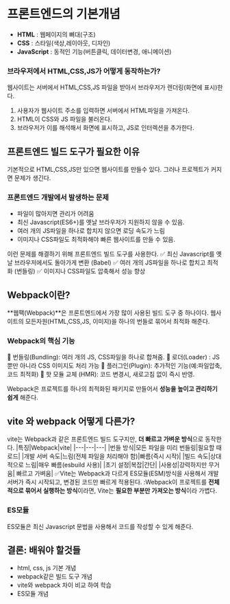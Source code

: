 # 프론트엔드의 기본개념

- **HTML** : 웹페이지의 뼈대(구조)
- **CSS** : 스타일(색상,레이아웃, 디자인)
- **JavaScript** : 동적인 기능(버튼클릭, 데이터변경, 애니메이션)

### 브라우저에서 HTML,CSS,JS가 어떻게 동작하는가?

웹사이트는 서버에서 HTML,CSS,JS 파일을 받아서 브라우저가 렌더링(화면에 표시)한다.

1. 사용자가 웹사이트 주소를 입력하면 서버에서 HTML파일을 가져온다.
2. HTML이 CSS와 JS 파일을 불러온다.
3. 브라우저가 이를 해석해서 화면에 표시하고, JS로 인터렉션을 추가한다.

## 프론트엔드 빌드 도구가 필요한 이유

기본적으로 HTML,CSS,JS만 있으면 웹사이트를 만들수 있다. 그러나 프로젝트가 커지면 문제가 생긴다.

### 프론트엔드 개발에서 발생하는 문제

- 파일이 많아지면 관리가 어려움
- 최신 Javascript(ES6+)를 옛날 브라우저가 지원하지 않을 수 있음.
- 여러 개의 JS파일을 하나로 합치지 않으면 로딩 속도가 느림
- 이미지나 CSS파일도 최적화해야 빠른 웹사이트를 만들 수 있음.

이런 문제를 해결하기 위해 프론트엔드 빌드 도구를 사용한다.
:white_check_mark: 최신 Javascript를 옛날 브라우저에서도 돌아가게 변환 (Babel)
:white_check_mark: 여러 개의 JS파일을 하나로 합치고 최적화 (번들링)
:white_check_mark: 이미지나 CSS파일도 압축해서 성능 향상

## Webpack이란?

**웹팩(Webpack)**은 프론트엔드에서 가장 많이 사용된 빌드 도구 중 하나이다.
웹사이트의 모든자원(HTML,CSS,JS, 이미지)을 하나의 번들로 묶어서 최적화 해준다.

### Webpack의 핵심 기능

:rocket: 번들링(Bundling): 여러 개의 JS, CSS파일을 하나로 합쳐줌.
:rocket: 로더(Loader) : JS 뿐만 아니라 CSS 이미지도 처리 가능
:rocket: 플러그인(Plugin): 추가적인 기능(예:파일압축, 코드 최적화)
:rocket: 핫 모듈 교체 (HMR): 코드 변경시, 새로고침 없이 즉시 반영.

Webpack은 프로젝트를 하나의 최적화된 패키지로 만들어서 **성능을 높이고 관리하기 쉽게** 해준다.

## vite 와 webpack 어떻게 다른가?

vite는 Webpack과 같은 프론트엔드 빌드 도구지만, **더 빠르고 가벼운 방식**으로 동작한다.
|특징|Webpack|vite|
|---|---|---|
|번들 방식|모든 파일을 미리 번들링|필요할 때 로드|
|개발 서버 속도|느림(전체 파일을 처리해야 함)|빠름(즉시 시작)|
|빌드 속도|상대적으로 느림|매우 빠름(esbuild 사용)|
|초기 설정|복잡|간단|
|사용성|강력하지만 무거움| 빠르고 가벼움|
:white_check_mark:Vite는 Webpack과 다르게 ES모듈(ESM)방식을 사용해서 개발 서버가 즉시 시작되고, 변경된 코드만 빠르게 적용된다.
:Webpack이 프로젝트를 **전체적으로 묶어서 실행하는 방식**이라면, Vite는 **필요한 부분만 가져오는 방식**이라 가볍다.

### ES모듈

ES모듈은 최신 Javascript 문법을 사용해서 코드를 작성할 수 있게 해준다.

## 결론: 배워야 할것들

- html, css, js 기본 개념
- webpack같은 빌드 도구 개념
- vite와 webpack 차이 비교 하여 학습
- ES모듈 개념

